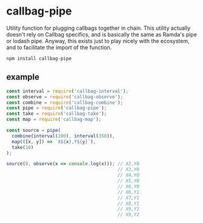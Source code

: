# callbag-pipe

Utility function for plugging callbags together in chain. This utility actually doesn't rely on Callbag specifics, and is basically the same as Ramda's pipe or lodash pipe. Anyway, this exists just to play nicely with the ecosystem, and to facilitate the import of the function.

`npm install callbag-pipe`

## example

```js
const interval = require('callbag-interval');
const observe = require('callbag-observe');
const combine = require('callbag-combine');
const pipe = require('callbag-pipe');
const take = require('callbag-take');
const map = require('callbag-map');

const source = pipe(
  combine(interval(100), interval(350)),
  map(([x, y]) => `X${x},Y${y}`),
  take(10)
);

source(0, observe(x => console.log(x))); // X2,Y0
                                         // X3,Y0
                                         // X4,Y0
                                         // X5,Y0
                                         // X6,Y0
                                         // X6,Y1
                                         // X7,Y1
                                         // X8,Y1
                                         // X9,Y1
                                         // X9,Y2
```
